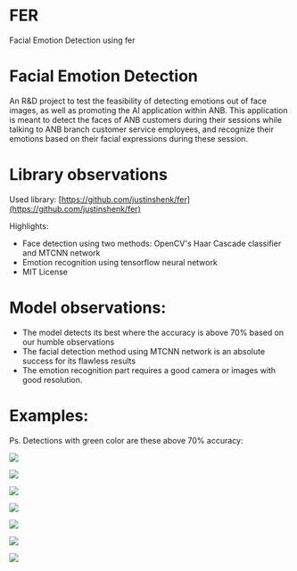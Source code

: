# FER
Facial Emotion Detection using fer


# Facial Emotion Detection

An R&amp;D project to test the feasibility of detecting emotions out of face images, as well as promoting the AI application within ANB. This application is meant to detect the faces of ANB customers during their sessions while talking to ANB branch customer service employees, and recognize their emotions based on their facial expressions during these session.

# Library observations

Used library: [https://github.com/justinshenk/fer](https://github.com/justinshenk/fer)

Highlights:

- Face detection using two methods: OpenCV&#39;s Haar Cascade classifier and MTCNN network
- Emotion recognition using tensorflow neural network
- MIT License

# Model observations:

- The model detects its best where the accuracy is above 70% based on our humble observations
- The facial detection method using MTCNN network is an absolute success for its flawless results
- The emotion recognition part requires a good camera or images with good resolution.

# Examples:

Ps. Detections with green color are these above 70% accuracy:

![](RackMultipart20210810-4-n0v4kc_html_bd0b45c9021f622f.jpg)

![](RackMultipart20210810-4-n0v4kc_html_45723fb109639caf.jpg)

![](RackMultipart20210810-4-n0v4kc_html_77856cc800adb88.jpg)

![](RackMultipart20210810-4-n0v4kc_html_a2d784756334ce96.png)

![](RackMultipart20210810-4-n0v4kc_html_213d0ea36e239431.jpg)

![](RackMultipart20210810-4-n0v4kc_html_bca0f0dcdd42ed69.jpg)

![](RackMultipart20210810-4-n0v4kc_html_e12fbee38594a0f.jpg)